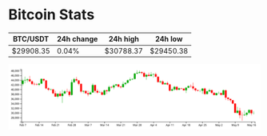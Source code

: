 # Bitcoin Stats

BTC/USDT|24h change|24h high|24h low|
|---|---|---|---|
|$29908.35|0.04%|$30788.37|$29450.38|

<img src="./chart.svg">
